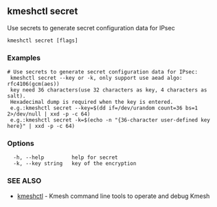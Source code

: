 ## kmeshctl secret

Use secrets to generate secret configuration data for IPsec

```
kmeshctl secret [flags]
```

### Examples

```
# Use secrets to generate secret configuration data for IPsec:
 kmeshctl secret --key or -k, only support use aead algo: rfc4106(gcm(aes))
 key need 36 characters(use 32 characters as key, 4 characters as salt).
 Hexadecimal dump is required when the key is entered.
 e.g.:kmeshctl secret --key=$(dd if=/dev/urandom count=36 bs=1 2>/dev/null | xxd -p -c 64)
 e.g.:kmeshctl secret -k=$(echo -n "{36-character user-defined key here}" | xxd -p -c 64)
```

### Options

```
  -h, --help         help for secret
  -k, --key string   key of the encryption
```

### SEE ALSO

* [kmeshctl](kmeshctl.md)	 - Kmesh command line tools to operate and debug Kmesh

